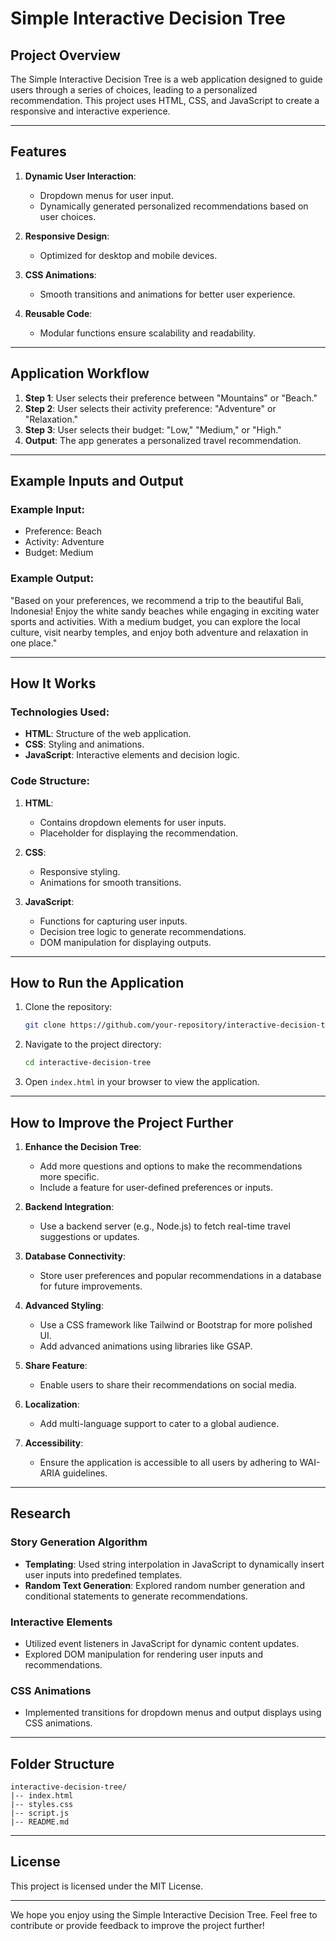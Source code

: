 # Simple Interactive Decision Tree

## Project Overview

The Simple Interactive Decision Tree is a web application designed to guide users through a series of choices, leading to a personalized recommendation. This project uses HTML, CSS, and JavaScript to create a responsive and interactive experience.

---

## Features

1. **Dynamic User Interaction**:

   - Dropdown menus for user input.
   - Dynamically generated personalized recommendations based on user choices.

2. **Responsive Design**:

   - Optimized for desktop and mobile devices.

3. **CSS Animations**:

   - Smooth transitions and animations for better user experience.

4. **Reusable Code**:
   - Modular functions ensure scalability and readability.

---

## Application Workflow

1. **Step 1**: User selects their preference between "Mountains" or "Beach."
2. **Step 2**: User selects their activity preference: "Adventure" or "Relaxation."
3. **Step 3**: User selects their budget: "Low," "Medium," or "High."
4. **Output**: The app generates a personalized travel recommendation.

---

## Example Inputs and Output

### Example Input:

- Preference: Beach
- Activity: Adventure
- Budget: Medium

### Example Output:

"Based on your preferences, we recommend a trip to the beautiful Bali, Indonesia! Enjoy the white sandy beaches while engaging in exciting water sports and activities. With a medium budget, you can explore the local culture, visit nearby temples, and enjoy both adventure and relaxation in one place."

---

## How It Works

### Technologies Used:

- **HTML**: Structure of the web application.
- **CSS**: Styling and animations.
- **JavaScript**: Interactive elements and decision logic.

### Code Structure:

1. **HTML**:

   - Contains dropdown elements for user inputs.
   - Placeholder for displaying the recommendation.

2. **CSS**:

   - Responsive styling.
   - Animations for smooth transitions.

3. **JavaScript**:
   - Functions for capturing user inputs.
   - Decision tree logic to generate recommendations.
   - DOM manipulation for displaying outputs.

---

## How to Run the Application

1. Clone the repository:

   ```bash
   git clone https://github.com/your-repository/interactive-decision-tree.git
   ```

2. Navigate to the project directory:

   ```bash
   cd interactive-decision-tree
   ```

3. Open `index.html` in your browser to view the application.

---

## How to Improve the Project Further

1. **Enhance the Decision Tree**:

   - Add more questions and options to make the recommendations more specific.
   - Include a feature for user-defined preferences or inputs.

2. **Backend Integration**:

   - Use a backend server (e.g., Node.js) to fetch real-time travel suggestions or updates.

3. **Database Connectivity**:

   - Store user preferences and popular recommendations in a database for future improvements.

4. **Advanced Styling**:

   - Use a CSS framework like Tailwind or Bootstrap for more polished UI.
   - Add advanced animations using libraries like GSAP.

5. **Share Feature**:

   - Enable users to share their recommendations on social media.

6. **Localization**:

   - Add multi-language support to cater to a global audience.

7. **Accessibility**:
   - Ensure the application is accessible to all users by adhering to WAI-ARIA guidelines.

---

## Research

### Story Generation Algorithm

- **Templating**: Used string interpolation in JavaScript to dynamically insert user inputs into predefined templates.
- **Random Text Generation**: Explored random number generation and conditional statements to generate recommendations.

### Interactive Elements

- Utilized event listeners in JavaScript for dynamic content updates.
- Explored DOM manipulation for rendering user inputs and recommendations.

### CSS Animations

- Implemented transitions for dropdown menus and output displays using CSS animations.

---

## Folder Structure

```
interactive-decision-tree/
|-- index.html
|-- styles.css
|-- script.js
|-- README.md
```

---

## License

This project is licensed under the MIT License.

---

We hope you enjoy using the Simple Interactive Decision Tree. Feel free to contribute or provide feedback to improve the project further!
